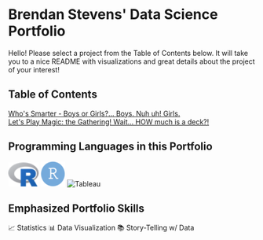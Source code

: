 # Brendan Stevens' Data Science Portfolio
Hello! Please select a project from the Table of Contents below. It will take you to a nice README with visualizations and great details about the project of your interest!

## Table of Contents

[Who's Smarter - Boys or Girls?... Boys. Nuh uh! Girls.](https://github.com/bstevens00/Data-Science-Portfolio/tree/main/Project%201%20-%20Classify%20Gender%20by%20Test%20Grade%20-%20Synthetic)  
[Let's Play Magic: the Gathering! Wait... HOW much is a deck?!](https://github.com/bstevens00/Data-Science-Portfolio/tree/main/Project%202%20-%20Predict%20Cost%20of%20Modern%20Deck)  

## Programming Languages in this Portfolio

![R Statistical Programming Language](<https://github.com/bstevens00/Data-Science-Portfolio/blob/main/images/r_logo.png> "R Statistical Programming Language") ![RStudio](<https://github.com/bstevens00/Data-Science-Portfolio/blob/main/images/r_studio_logo.png> "RStudio")
![Tableau](<https://github.com/bstevens00/Data-Science-Portfolio/blob/main/images/Tableau_Iconpng> "Tableau")

## Emphasized Portfolio Skills

:chart_with_upwards_trend: Statistics
:bar_chart: Data Visualization
:books: Story-Telling w/ Data
